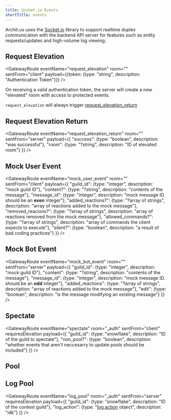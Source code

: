 ```yaml
---
title: Socket.io Events
shortTitle: events
---
```


Archit.us uses the [Socket.io](https://socket.io/) library to support realtime duplex communication with the backend API server for features such as entity requests/updates and high-volume log viewing.

## Request Elevation

<GatewayRoute eventName="request_elevation" room="<SID>" sentFrom="client" payload={{token: {type: "string", description: "Authentication Token"}}} />

On receiving a valid authentication token, the server will create a new "elevated" room with access to protected events.

<Alert type="info">

`request_elevation` will always trigger [request_elevation_return](#request-elevation-return)

</Alert>

## Request Elevation Return

<GatewayRoute
    eventName="request_elevation_return"
    room="<SID>"
    sentFrom="server"
    payload={{
        "success": {type: "boolean", description: "was successful"},
        "room": {type: "?string", description: "ID of elevated room"}
    }}
/>

## Mock User Event

<GatewayRoute
    eventName="mock_user_event"
    room="<SID>"
    sentFrom="client"
    payload={{
        "guild_id": {type: "integer", description: "mock guild ID"},
        "content?": {type: "?string", description: "contents of the message"},
        "message_id": {type: "integer", description: "mock message ID. should be an **even** integer"},
        "added_reactions?": {type: "?array of strings", description: "array of reactions added to the mock message"},
        "removed_reacions?": {type: "?array of strings", description: "array of reactions removed from the mock message"},
        "allowed_commands?": {type: "?array of strings", description: "array of commands the client expects to execute"},
        "silent?": {type: "boolean", description: "a result of bad coding practices"}
    }}
/>

## Mock Bot Event

<GatewayRoute
    eventName="mock_bot_event"
    room="<SID>"
    sentFrom="server"
    payload={{
        "guild_id": {type: "integer", description: "mock guild ID"},
        "content": {type: "?string", description: "contents of the message"},
        "message_id": {type: "integer", description: "mock message ID. should be an **odd** integer"},
        "added_reactions": {type: "?array of strings", description: "array of reactions added to the mock message"},
        "edit": {type: "boolean", description: "is the message modifying an existing message"}
    }}
/>

## Spectate

<GatewayRoute
    eventName="spectate"
    room="<SID>_auth"
    sentFrom="client"
    requiresElevation
    payload={{
        "guild_id": {type: "snowflake", description: "ID of the guild to spectate"},
        "non_pool?": {type: "boolean", description: "whether events that aren't neccesarry to update pools should be included"}
    }}
/>

## Pool

## Log Pool

<GatewayRoute
    eventName="log_pool"
    room="<SID>_auth"
    sentFrom="server"
    requiresElevation
    payload={{
        "guild_id": {type: "snowflake", description: "ID of the context guild"},
        "log_action": {type: "[log action](../modules/logs/#log-action-object) object", description: "idk"}
    }}
/>
